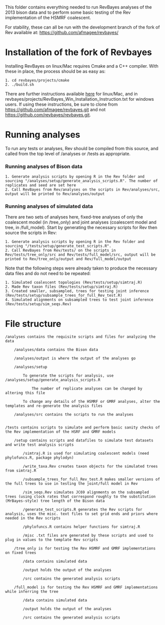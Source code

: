 This folder contains everything needed to run RevBayes analyses of the 2013 bison data and to perform some basic testing of the Rev implementation of the HSMRF coalescent.

For stability, these can all be run with the development branch of the fork of Rev available at: https://github.com/afmagee/revbayes/

# Installation of the fork of Revbayes

Installing RevBayes on linux/Mac requires Cmake and a C++ compiler. With these in place, the process should be as easy as:
    
    1. cd revbayes/projects/cmake
    2. ./build.sh

There are further instructions available [here](http://revbayes.github.io/software.html) for linux/Mac, and in revbayes/projects/RevBayes\_Win\_Installation\_Instruction.txt for windows users. If using these instructions, be sure to clone from https://github.com/afmagee/revbayes.git and not https://github.com/revbayes/revbayes.git.

# Running analyses

To run any tests or analyses, Rev should be compiled from this source, and called from the top level of /analyses or /tests as appropriate.

### Running analyses of Bison data
    
    1. Generate analysis scripts by opening R in the Rev folder and sourcing "/analyses/setup/generate_analysis_scripts.R". The number of replicates and seed are set here
    2. Call RevBayes from Rev/analyses on the scripts in Rev/analyses/src, output will be printed to Rev/analyses/output
    
### Running analyses of simulated data
There are two sets of analyses here, fixed-tree analyses of only the coalescent model (in /tree\_only) and joint analyses (coalescent model and tree, in /full\_model).
Start by generating the necessary scripts for Rev then source the scripts in Rev:

    1. Generate analysis scripts by opening R in the Rev folder and sourcing "/tests/setup/generate_test_scripts.R". 
    2. Call RevBayes from Rev/tests/ on the scripts in Rev/tests/tree_only/src and Rev/tests/full_model/src, output will be printed to Rev/tree_only/output and Rev/full_model/output


Note that the following steps were already taken to produce the necessary data files and do not need to be repeated:

    1. Simulated coalescent topologies (Rev/tests/setup/simtraj.R)
    2. Made Rev taxon files (Rev/tests/setup/simtraj.R)
    3. Created smaller, subsampled, trees for testing joint inference (Rev/tests/setup/subsample_trees_for_full_Rev_test.R)
    4. Simulated alignments on subsampled trees to test joint inference (Rev/tests/setup/sim_seqs.Rev)


# File structure
    
    /analyses contains the requisite scripts and files for analyzing the data
    
        /analyses/data contains the Bison data
        
        /analyses/output is where the output of the analyses go
        
        /analyses/setup
            
            To generate the scripts for analysis, use /analyses/setup/generate_analysis_scripts.R 
            
                The number of replicate analyses can be changed by altering this file
            
            To change any details of the HSMRF or GMRF analyses, alter the templates and re-generate the analysis files
    
        /analyses/src contains the scripts to run the analyses
        
        
    /tests contains scripts to simulate and perform basic sanity checks of the Rev implementation of the HSRF and GMRF models
        
        /setup contains scripts and datafiles to simulate test datasets and write test analysis scripts
            
            /simtraj.R is used for simulating coalescent models (need phylofuncs.R, package phylodyn)
            
            /write_taxa.Rev creates taxon objects for the simulated trees from simtraj.R
            
            /subsample_trees_for_full_Rev_test.R makes smaller versions of the full trees to use in testing the joint/full model in Rev
            
            /sim_seqs.Rev simulates JC69 alignments on the subsampled trees (using clock rates that correspond roughly to the substitution (MrBayes-style) tree length of the Bison data
            
            /generate_test_scripts.R generates the Rev scripts for analysis, uses the misc. text files to set grid ends and priors where needed in the Rev scripts
            
            /phylofuncs.R contains helper functions for simtraj.R
            
            /misc .txt files are generated by these scripts and used to plug in values to the template Rev scripts
        
        /tree_only is for testing the Rev HSMRF and GMRF implementations on fixed trees
            
            /data contains simulated data    
            
            /output holds the output of the analyses
            
            /src contains the generated analysis scripts
    
        /full_model is for testing the Rev HSMRF and GMRF implementations while inferring the tree
            
            /data contains simulated data    
            
            /output holds the output of the analyses
            
            /src contains the generated analysis scripts
    

    

